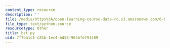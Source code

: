 ```yaml
---
content_type: resource
description: ''
file: /media/https%3A/open-learning-course-data-rc.s3.amazonaws.com/6-006-introduction-to-algorithms-fall-2011/7f7ba1c1c85b1ec4bd58965bfe791489_bst.py
file_type: text/python-source
resourcetype: Other
title: bst.py
uid: 7f7ba1c1-c85b-1ec4-bd58-965bfe791489
---
```

